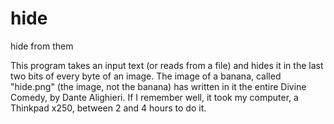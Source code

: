 # hide
hide from them

This program takes an input text (or reads from a file) and hides it in the last two bits of every byte of an image. The image of a banana,
called "hide.png" (the image, not the banana) has written in it the entire Divine Comedy, by Dante Alighieri. If I remember well, it took my
computer, a Thinkpad x250, between 2 and 4 hours to do it.
